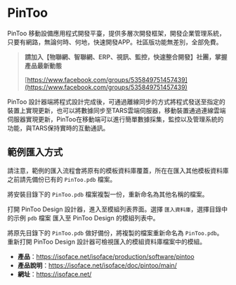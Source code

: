 # PinToo
PinToo 移動設備應用程式開發平臺，提供多層次開發框架，開發企業管理系統，只要有網路，無論何時、何地，快速開發APP。社區版功能無差別，全部免費。

> **請加入【物聯網、智聯網、ERP、視訊、監控，快速整合開發】社團，掌握產品最新動態**
>
> [https://www.facebook.com/groups/535849751457439](https://www.facebook.com/groups/535849751457439)

PinToo 設計器端將程式設計完成後，可通過離線同步的方式將程式發送至指定的裝置上實現更新，也可以將數據同步至TARS雲端伺服器，移動裝置通過連線雲端伺服器實現更新，PinToo在移動端可以進行簡單數據採集，監控以及管理系統的功能，與TARS保持實時的互動通訊。

## 範例匯入方式

請注意，範例的匯入流程會將原有的模板資料庫覆蓋，所在在匯入其他模板資料庫之前請先備份已有的 `PinToo.pdb` 檔案。

將安裝目錄下的 `PinToo.pdb` 檔案複製一份，重新命名為其他名稱的檔案。

打開 PinToo Design 設計器，進入至模組列表界面。選擇 `匯入資料庫`，選擇目錄中的示例 `pdb` 檔案 匯入至 PinToo Design 的模組列表中。

將原先目錄下的 `PinToo.pdb` 做好備份，將複製的檔案重新命名為 `PinToo.pdb`。重新打開 PinToo Design 設計器可檢視匯入的模組資料庫檔案中的模組。


* **產品**：https://isoface.net/isoface/production/software/pintoo
* **產品說明**：https://isoface.net/isoface/doc/pintoo/main/
* **網址**：https://isoface.net/